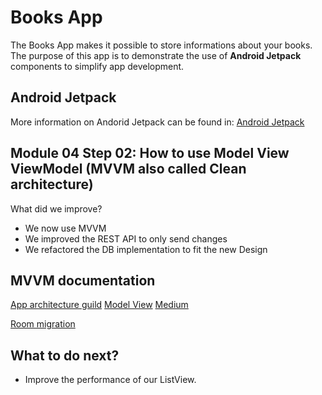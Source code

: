 # Books App
The Books App makes it possible to store informations about your books. The purpose of this app is to demonstrate the use of **Android Jetpack** components to simplify app development.

## Android Jetpack
More information on Andorid Jetpack can be found in:
[Android Jetpack](https://developer.android.com/jetpack)

## Module 04 Step 02: How to use Model View ViewModel (MVVM also called Clean architecture)
What did we improve?
- We now use MVVM
- We improved the REST API to only send changes
- We refactored the DB implementation to fit the new Design

## MVVM documentation
[App architecture guild](https://developer.android.com/jetpack/guide)
[Model View](https://developer.android.com/topic/libraries/architecture/viewmodel)
[Medium](https://medium.com/swlh/understanding-mvvm-architecture-in-android-aa66f7e1a70b)

[Room migration](https://developer.android.com/training/data-storage/room/migrating-db-versions)

## What to do next?
- Improve the performance of our ListView.